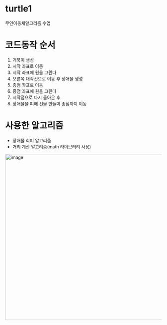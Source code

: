 # turtle1
무인이동체알고리즘 수업

# 코드동작 순서
1. 거북이 생성
2. 시작 좌표로 이동
3. 시작 좌표에 원을 그린다
4. 오른쪽 대각선으로 이동 후 장애물 생성
5. 종점 좌표로 이동
6. 종점 좌표에 원을 그린다
7. 시작점으로 다시 돌아온 후
8. 장애물을 피해 선을 만들며 종점까지 이동

# 사용한 알고리즘
- 장애물 회피 알고리즘
- 거리 계산 알고리즘(math 라이브러리 사용)

<img width="644" height="532" alt="image" src="https://github.com/user-attachments/assets/67f0713a-6e3c-4a5c-b108-98e4bc257ab7" />
